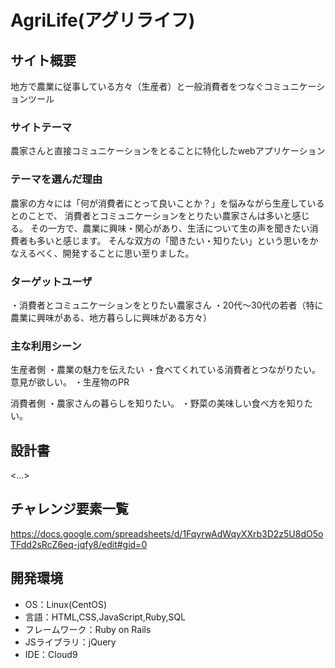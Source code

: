 # AgriLife(アグリライフ)

## サイト概要
地方で農業に従事している方々（生産者）と一般消費者をつなぐコミュニケーションツール

### サイトテーマ
農家さんと直接コミュニケーションをとることに特化したwebアプリケーション

### テーマを選んだ理由
農家の方々には「何が消費者にとって良いことか？」を悩みながら生産しているとのことで、
消費者とコミュニケーションをとりたい農家さんは多いと感じる。
その一方で、農業に興味・関心があり、生活について生の声を聞きたい消費者も多いと感じます。
そんな双方の「聞きたい・知りたい」という思いをかなえるべく、開発することに思い至りました。

### ターゲットユーザ
・消費者とコミュニケーションをとりたい農家さん
・20代～30代の若者（特に農業に興味がある、地方暮らしに興味がある方々）

### 主な利用シーン
生産者側
・農業の魅力を伝えたい
・食べてくれている消費者とつながりたい。意見が欲しい。
・生産物のPR

消費者側
・農家さんの暮らしを知りたい。
・野菜の美味しい食べ方を知りたい。

## 設計書
<...>

## チャレンジ要素一覧
https://docs.google.com/spreadsheets/d/1FqyrwAdWqyXXrb3D2z5U8dO5oTFdd2sRcZ6eq-jqfy8/edit#gid=0

## 開発環境
- OS：Linux(CentOS)
- 言語：HTML,CSS,JavaScript,Ruby,SQL
- フレームワーク：Ruby on Rails
- JSライブラリ：jQuery
- IDE：Cloud9